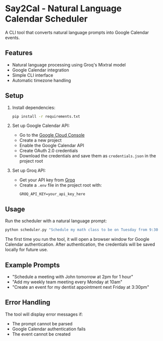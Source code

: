 # Say2Cal - Natural Language Calendar Scheduler

A CLI tool that converts natural language prompts into Google Calendar events.

## Features

- Natural language processing using Groq's Mixtral model
- Google Calendar integration
- Simple CLI interface
- Automatic timezone handling

## Setup

1. Install dependencies:
   ```bash
   pip install -r requirements.txt
   ```

2. Set up Google Calendar API:
   - Go to the [Google Cloud Console](https://console.cloud.google.com/)
   - Create a new project
   - Enable the Google Calendar API
   - Create OAuth 2.0 credentials
   - Download the credentials and save them as `credentials.json` in the project root

3. Set up Groq API:
   - Get your API key from [Groq](https://console.groq.com/)
   - Create a `.env` file in the project root with:
     ```
     GROQ_API_KEY=your_api_key_here
     ```

## Usage

Run the scheduler with a natural language prompt:

```bash
python scheduler.py "Schedule my math class to be on Tuesday from 9:30 am to 11:00"
```

The first time you run the tool, it will open a browser window for Google Calendar authentication. After authentication, the credentials will be saved locally for future use.

## Example Prompts

- "Schedule a meeting with John tomorrow at 2pm for 1 hour"
- "Add my weekly team meeting every Monday at 10am"
- "Create an event for my dentist appointment next Friday at 3:30pm"

## Error Handling

The tool will display error messages if:
- The prompt cannot be parsed
- Google Calendar authentication fails
- The event cannot be created 